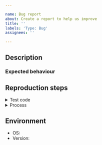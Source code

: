 ```yaml
---

name: Bug report
about: Create a report to help us improve
title: ''
labels: 'Type: Bug'
assignees: ''

---
```


## Description

<!-- A clear and concise description of the bug you've encountered. -->

### Expected behaviour

<!-- The behaviour that you expect to happen. -->

## Reproduction steps

<!-- How can we reproduce your issue? -->
<details>
<summary>Test code</summary>
<!-- If possible, please add your test code in this code block. -->

```
```

</details>

<details>
<summary>Process</summary>

<!-- If possible, please add your process in this code block. -->

```xml
```

</details>

## Environment

- OS: <!-- e.g. Linux -->
- Version: <!-- e.g. 1.0.0 -->

